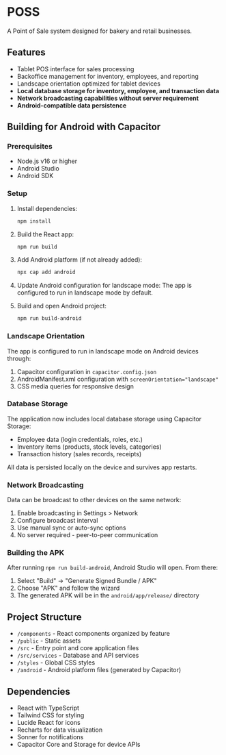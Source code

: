 # POSS

A Point of Sale system designed for bakery and retail businesses.

## Features
- Tablet POS interface for sales processing
- Backoffice management for inventory, employees, and reporting
- Landscape orientation optimized for tablet devices
- **Local database storage for inventory, employee, and transaction data**
- **Network broadcasting capabilities without server requirement**
- **Android-compatible data persistence**

## Building for Android with Capacitor

### Prerequisites
- Node.js v16 or higher
- Android Studio
- Android SDK

### Setup
1. Install dependencies:
   ```bash
   npm install
   ```

2. Build the React app:
   ```bash
   npm run build
   ```

3. Add Android platform (if not already added):
   ```bash
   npx cap add android
   ```

4. Update Android configuration for landscape mode:
   The app is configured to run in landscape mode by default.

5. Build and open Android project:
   ```bash
   npm run build-android
   ```

### Landscape Orientation
The app is configured to run in landscape mode on Android devices through:
1. Capacitor configuration in `capacitor.config.json`
2. AndroidManifest.xml configuration with `screenOrientation="landscape"`
3. CSS media queries for responsive design

### Database Storage
The application now includes local database storage using Capacitor Storage:
- Employee data (login credentials, roles, etc.)
- Inventory items (products, stock levels, categories)
- Transaction history (sales records, receipts)

All data is persisted locally on the device and survives app restarts.

### Network Broadcasting
Data can be broadcast to other devices on the same network:
1. Enable broadcasting in Settings > Network
2. Configure broadcast interval
3. Use manual sync or auto-sync options
4. No server required - peer-to-peer communication

### Building the APK
After running `npm run build-android`, Android Studio will open. From there:
1. Select "Build" → "Generate Signed Bundle / APK"
2. Choose "APK" and follow the wizard
3. The generated APK will be in the `android/app/release/` directory

## Project Structure
- `/components` - React components organized by feature
- `/public` - Static assets
- `/src` - Entry point and core application files
- `/src/services` - Database and API services
- `/styles` - Global CSS styles
- `/android` - Android platform files (generated by Capacitor)

## Dependencies
- React with TypeScript
- Tailwind CSS for styling
- Lucide React for icons
- Recharts for data visualization
- Sonner for notifications
- Capacitor Core and Storage for device APIs